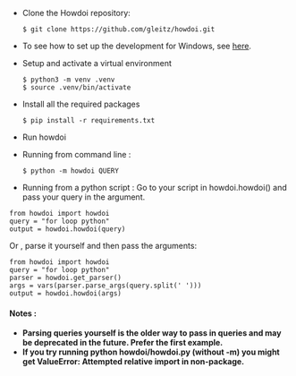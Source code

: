 - Clone the Howdoi repository:

  ```
  $ git clone https://github.com/gleitz/howdoi.git
  ```

- To see how to set up the development for Windows, see [here](http://gleitz.github.io/howdoi/windows-contributing/).

- Setup and activate a virtual environment

  ```
  $ python3 -m venv .venv
  $ source .venv/bin/activate
  ```

- Install all the required packages

  ```
  $ pip install -r requirements.txt
  ```

- Run howdoi

- Running from command line :

  ```
  $ python -m howdoi QUERY
  ```

- Running from a python script : Go to your script in howdoi.howdoi() and pass your query in the argument.

```
from howdoi import howdoi
query = "for loop python"
output = howdoi.howdoi(query)
```

Or , parse it yourself and then pass the arguments:

```
from howdoi import howdoi
query = "for loop python"
parser = howdoi.get_parser()
args = vars(parser.parse_args(query.split(' ')))
output = howdoi.howdoi(args)
```

#### Notes :

- **Parsing queries yourself is the older way to pass in queries and may be deprecated in the future. Prefer the first example.**
- **If you try running python howdoi/howdoi.py (without -m) you might get ValueError: Attempted relative import in non-package.**
